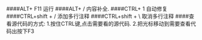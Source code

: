 ####ALT+ F11 运行
####ALT+ /   内容补全.
####CTRL+ 1   自动修复
####CTRL+shift + / 添加多行注释
####CTRL+shift + \ 取消多行注释
####查看源代码的方式:
		1.按住CTRL键,点击需要看的源代码.
		2.把光标移动到需要查看代码出按下F3